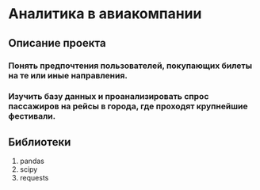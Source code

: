 # Аналитика в авиакомпании
## Описание проекта
### Понять предпочтения пользователей, покупающих билеты на те или иные направления.
### Изучить базу данных и проанализировать спрос пассажиров на рейсы в города, где проходят крупнейшие фестивали.
## Библиотеки
1. pandas
2. scipy
3. requests
